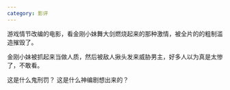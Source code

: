 ```yaml
---
category: 影评
---
```


游戏情节改编的电影，看金刚小妹舞大剑燃烧起来的那种激情，被全片的的粗制滥造摧毁了。

金刚小妹被抓起来当做人质，然后被敌人揪头发来威胁男主，好多人以为真是太惨了，不敢看。

这是什么鬼刑罚？ 这是什么神编剧想出来的？

